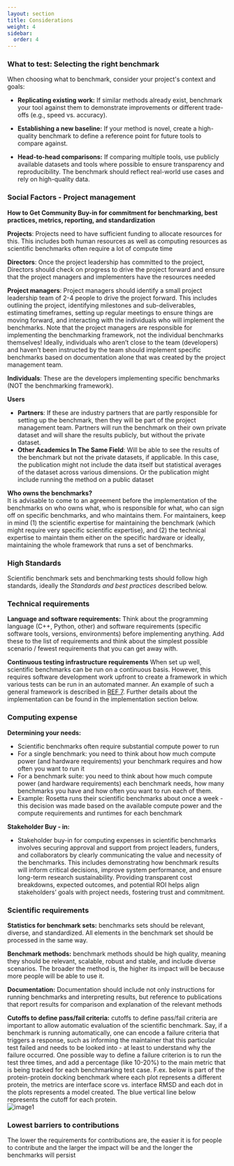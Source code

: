 ```yaml
---
layout: section
title: Considerations
weight: 4
sidebar:
  order: 4
---
```

### What to test: Selecting the right benchmark

When choosing what to benchmark, consider your project's context and goals:

* **Replicating existing work:** If similar methods already exist, benchmark your tool against them to demonstrate improvements or different trade-offs (e.g., speed vs. accuracy).

* **Establishing a new baseline:** If your method is novel, create a high-quality benchmark to define a reference point for future tools to compare against.

* **Head-to-head comparisons:** If comparing multiple tools, use publicly available datasets and tools where possible to ensure transparency and reproducibility. The benchmark should reflect real-world use cases and rely on high-quality data.

### Social Factors \- Project management

**How to Get Community Buy-in for commitment for benchmarking, best practices, metrics, reporting, and standardization**

**Projects**: Projects need to have sufficient funding to allocate resources for this. This includes both human resources as well as computing resources as scientific benchmarks often require a lot of compute time

**Directors**: Once the project leadership has committed to the project, Directors should check on progress to drive the project forward and ensure that the project managers and implementers have the resources needed

**Project managers**: Project managers should identify a small project leadership team of 2-4 people to drive the project forward. This includes outlining the project, identifying milestones and sub-deliverables, estimating timeframes, setting up regular meetings to ensure things are moving forward, and interacting with the individuals who will implement the benchmarks. Note that the project managers are responsible for implementing the benchmarking framework, not the individual benchmarks themselves\! Ideally, individuals who aren’t close to the team (developers) and haven’t been instructed by the team should implement specific benchmarks based on documentation alone that was created by the project management team.  

**Individuals**: These are the developers implementing specific benchmarks (NOT the benchmarking framework). 

**Users**

* **Partners**: If these are industry partners that are partly responsible for setting up the benchmark, then they will be part of the project management team. Partners will run the benchmark on their own private dataset and will share the results publicly, but without the private dataset.   
* **Other Academics In The Same Field**: Will be able to see the results of the benchmark but not the private datasets, if applicable. In this case, the publication might not include the data itself but statistical averages of the dataset across various dimensions. Or the publication might include running the method on a public dataset

**Who owns the benchmarks?**  
It is advisable to come to an agreement before the implementation of the benchmarks on who owns what, who is responsible for what, who can sign off on specific benchmarks, and who maintains them. For maintainers, keep in mind (1) the scientific expertise for maintaining the benchmark (which might require very specific scientific expertise), and (2) the technical expertise to maintain them either on the specific hardware or ideally, maintaining the whole framework that runs a set of benchmarks. 

### High Standards 

Scientific benchmark sets and benchmarking tests should follow high standards, ideally the *Standards and best practices* described below. 

### Technical requirements

**Language and software requirements:** Think about the programming language (C++, Python, other) and software requirements (specific software tools, versions, environments) before implementing anything. Add these to the list of requirements and think about the simplest possible scenario / fewest requirements that you can get away with. 

**Continuous testing infrastructure requirements** When set up well, scientific benchmarks can be run on a continuous basis. However, this requires software development work upfront to create a framework in which various tests can be run in an automated manner. An example of such a general framework is described in [REF 7](https://www.nature.com/articles/s41467-021-27222-7). Further details about the implementation can be found in the implementation section below. 

### Computing expense

**Determining your needs:** 

* Scientific benchmarks often require substantial compute power to run  
* For a single benchmark: you need to think about how much compute power (and hardware requirements) your benchmark requires and how often you want to run it   
* For a benchmark suite: you need to think about how much compute power (and hardware requirements) each benchmark needs, how many benchmarks you have and how often you want to run each of them.   
* Example: Rosetta runs their scientific benchmarks about once a week \- this decision was made based on the available compute power and the compute requirements and runtimes for each benchmark

**Stakeholder Buy \- in:**

* Stakeholder buy-in for computing expenses in scientific benchmarks involves securing approval and support from project leaders, funders, and collaborators by clearly communicating the value and necessity of the benchmarks. This includes demonstrating how benchmark results will inform critical decisions, improve system performance, and ensure long-term research sustainability. Providing transparent cost breakdowns, expected outcomes, and potential ROI helps align stakeholders’ goals with project needs, fostering trust and commitment.

### Scientific requirements

**Statistics for benchmark sets:** benchmarks sets should be relevant, diverse, and standardized. All elements in the benchmark set should be processed in the same way. 

**Benchmark methods:** benchmark methods should be high quality, meaning they should be relevant, scalable, robust and stable, and include diverse scenarios. The broader the method is, the higher its impact will be because more people will be able to use it.

**Documentation:** Documentation should include not only instructions for running benchmarks and interpreting results, but reference to publications that report results for comparison and explanation of the relevant methods

**Cutoffs to define pass/fail criteria:** cutoffs to define pass/fail criteria are important to allow automatic evaluation of the scientific benchmark. Say, if a benchmark is running automatically, one can encode a failure criteria that triggers a response, such as informing the maintainer that this particular test failed and needs to be looked into \- at least to understand why the failure occurred. One possible way to define a failure criterion is to run the test three times, and add a percentage (like 10-20%) to the main metric that is being tracked for each benchmarking test case. F.ex. below is part of the protein-protein docking benchmark where each plot represents a different protein, the metrics are interface score vs. interface RMSD and each dot in the plots represents a model created. The blue vertical line below represents the cutoff for each protein.  
![image1](/images/benchmarking-graph.png)

### Lowest barriers to contributions 

The lower the requirements for contributions are, the easier it is for people to contribute and the larger the impact will be and the longer the benchmarks will persist


